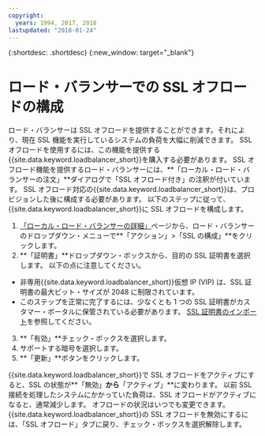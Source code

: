 ```yaml
---
copyright:
  years: 1994, 2017, 2018
lastupdated: "2018-01-24"
---
```


{:shortdesc: .shortdesc}
{:new_window: target="_blank"}

# ロード・バランサーでの SSL オフロードの構成

ロード・バランサーは SSL オフロードを提供することができます。それにより、現在 SSL 機能を実行しているシステムの負荷を大幅に削減できます。 SSL オフロードを使用するには、この機能を提供する{{site.data.keyword.loadbalancer_short}}を購入する必要があります。 SSL オフロード機能を提供するロード・バランサーには、**「ローカル・ロード・バランサーの注文」**ダイアログで「SSL オフロード付き」の注釈が付いています。 SSL オフロード対応の{{site.data.keyword.loadbalancer_short}}は、プロビジョンした後に構成する必要があります。 以下のステップに従って、{{site.data.keyword.loadbalancer_short}}に SSL オフロードを構成します。

1. [「ローカル・ロード・バランサーの詳細」](view-all-load-balancers.html)ページから、ロード・バランサーのドロップダウン・メニューで**「アクション」>「SSL の構成」**をクリックします。
2. **「証明書」**ドロップダウン・ボックスから、目的の SSL 証明書を選択します。 以下の点に注意してください。
  - 非専用{{site.data.keyword.loadbalancer_short}}仮想 IP (VIP) は、SSL 証明書の最大ビット・サイズが 2048 に制限されています。
  - このステップを正常に完了するには、少なくとも 1 つの SSL 証明書がカスタマー・ポータルに保管されている必要があります。 [SSL 証明書のインポート](import-ssl-cert.html)を参照してください。
3. **「有効」**チェック・ボックスを選択します。
4. サポートする暗号を選択します。
5. **「更新」**ボタンをクリックします。

{{site.data.keyword.loadbalancer_short}}で SSL オフロードをアクティブにすると、SSL の状態が**「無効」**から**「アクティブ」**に変わります。 以前 SSL 接続を処理したシステムにかかっていた負荷は、SSL オフロードがアクティブになると、通常減少します。 オフロードの状況はいつでも変更できます。 {{site.data.keyword.loadbalancer_short}}の SSL オフロードを無効にするには、「SSL オフロード」タブに戻り、チェック・ボックスを選択解除します。
